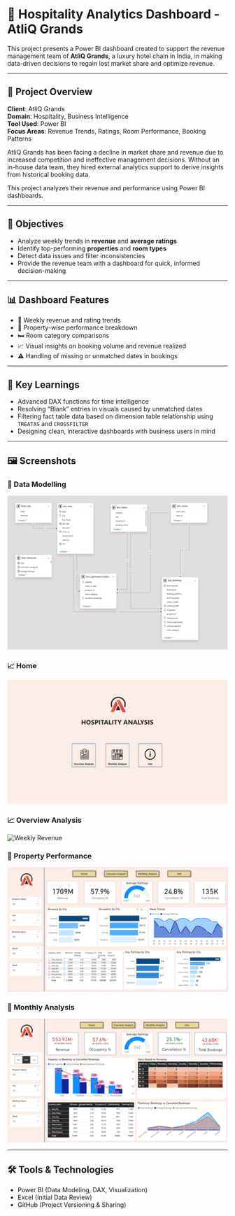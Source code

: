 # 🏨 Hospitality Analytics Dashboard - AtliQ Grands

This project presents a Power BI dashboard created to support the revenue management team of **AtliQ Grands**, a luxury hotel chain in India, in making data-driven decisions to regain lost market share and optimize revenue.

---

## 📌 Project Overview

**Client**: AtliQ Grands  
**Domain**: Hospitality, Business Intelligence  
**Tool Used**: Power BI  
**Focus Areas**: Revenue Trends, Ratings, Room Performance, Booking Patterns  

AtliQ Grands has been facing a decline in market share and revenue due to increased competition and ineffective management decisions. Without an in-house data team, they hired external analytics support to derive insights from historical booking data.

This project analyzes their revenue and performance using Power BI dashboards.

---

## 🎯 Objectives

- Analyze weekly trends in **revenue** and **average ratings**
- Identify top-performing **properties** and **room types**
- Detect data issues and filter inconsistencies
- Provide the revenue team with a dashboard for quick, informed decision-making

---

## 📊 Dashboard Features

- 📅 Weekly revenue and rating trends  
- 🏢 Property-wise performance breakdown  
- 🛏️ Room category comparisons  
- 📈 Visual insights on booking volume and revenue realized  
- ⚠️ Handling of missing or unmatched dates in bookings

---

## 🧠 Key Learnings

- Advanced DAX functions for time intelligence  
- Resolving “Blank” entries in visuals caused by unmatched dates  
- Filtering fact table data based on dimension table relationship using `TREATAS` and `CROSSFILTER`  
- Designing clean, interactive dashboards with business users in mind

---

## 🖼️ Screenshots


### 📌 Data Modelling
![Data Modelling](Data-Modelling.png)

### 📈 Home
![Home](Home.png)

### 📈 Overview Analysis
![Weekly Revenue](images/weekly-revenue.png)

### 🏢 Property Performance
![Overview Analysis](Overview-Analysis.png)

### 🏢 Monthly Analysis
![Monthly Analysis](Monthly-Analysis.png)

---

## 🛠 Tools & Technologies

- Power BI (Data Modeling, DAX, Visualization)
- Excel (Initial Data Review)
- GitHub (Project Versioning & Sharing)
